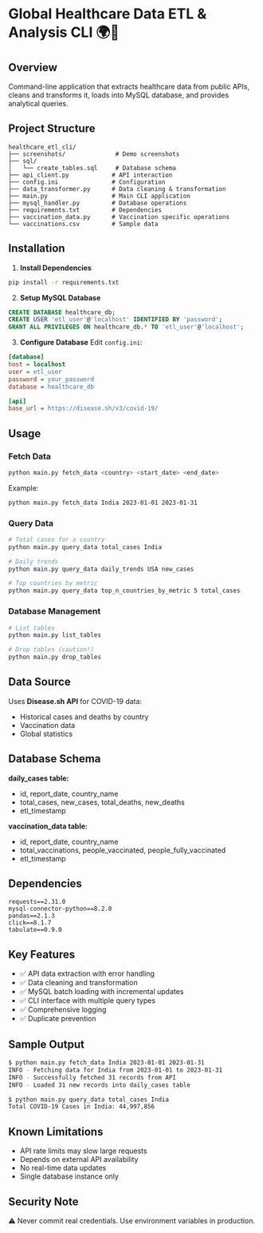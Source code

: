 # Global Healthcare Data ETL & Analysis CLI 🌍💉

## Overview
Command-line application that extracts healthcare data from public APIs, cleans and transforms it, loads into MySQL database, and provides analytical queries.

## Project Structure
```
healthcare_etl_cli/
├── screenshots/              # Demo screenshots
├── sql/
│   └── create_tables.sql     # Database schema
├── api_client.py            # API interaction
├── config.ini               # Configuration
├── data_transformer.py      # Data cleaning & transformation
├── main.py                  # Main CLI application
├── mysql_handler.py         # Database operations
├── requirements.txt         # Dependencies
├── vaccination_data.py      # Vaccination specific operations
└── vaccinations.csv         # Sample data
```

## Installation

1. **Install Dependencies**
```bash
pip install -r requirements.txt
```

2. **Setup MySQL Database**
```sql
CREATE DATABASE healthcare_db;
CREATE USER 'etl_user'@'localhost' IDENTIFIED BY 'password';
GRANT ALL PRIVILEGES ON healthcare_db.* TO 'etl_user'@'localhost';
```

3. **Configure Database**
Edit `config.ini`:
```ini
[database]
host = localhost
user = etl_user
password = your_password
database = healthcare_db

[api]
base_url = https://disease.sh/v3/covid-19/
```

## Usage

### Fetch Data
```bash
python main.py fetch_data <country> <start_date> <end_date>
```
Example:
```bash
python main.py fetch_data India 2023-01-01 2023-01-31
```

### Query Data
```bash
# Total cases for a country
python main.py query_data total_cases India

# Daily trends
python main.py query_data daily_trends USA new_cases

# Top countries by metric
python main.py query_data top_n_countries_by_metric 5 total_cases
```

### Database Management
```bash
# List tables
python main.py list_tables

# Drop tables (caution!)
python main.py drop_tables
```

## Data Source
Uses **Disease.sh API** for COVID-19 data:
- Historical cases and deaths by country
- Vaccination data
- Global statistics

## Database Schema

**daily_cases table:**
- id, report_date, country_name
- total_cases, new_cases, total_deaths, new_deaths
- etl_timestamp

**vaccination_data table:**
- id, report_date, country_name
- total_vaccinations, people_vaccinated, people_fully_vaccinated
- etl_timestamp

## Dependencies
```
requests==2.31.0
mysql-connector-python==8.2.0
pandas==2.1.3
click==8.1.7
tabulate==0.9.0
```

## Key Features
- ✅ API data extraction with error handling
- ✅ Data cleaning and transformation
- ✅ MySQL batch loading with incremental updates
- ✅ CLI interface with multiple query types
- ✅ Comprehensive logging
- ✅ Duplicate prevention

## Sample Output
```bash
$ python main.py fetch_data India 2023-01-01 2023-01-31
INFO - Fetching data for India from 2023-01-01 to 2023-01-31
INFO - Successfully fetched 31 records from API
INFO - Loaded 31 new records into daily_cases table

$ python main.py query_data total_cases India
Total COVID-19 Cases in India: 44,997,856
```

## Known Limitations
- API rate limits may slow large requests
- Depends on external API availability
- No real-time data updates
- Single database instance only

## Security Note
⚠️ Never commit real credentials. Use environment variables in production.